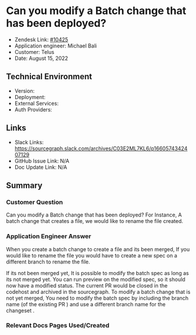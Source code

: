 
# Can you modify a Batch change that has been deployed? <!-- Ticket Title  Hint: include keywords to make it searchable -->

- Zendesk Link: [#10425](https://sourcegraph.zendesk.com/agent/tickets/10425)
- Application engineer: Michael Bali
- Customer: Telus <!-- Redact if this contains personally identifying information -->
- Date: August 15, 2022

<!-- Data populated from integration, speak to Ben Gordon or Michael Bali if not working -->
<!-- During Internal team trial, fill missing data manually (we are waiting for all data to sync) -->

## Technical Environment
- Version: ​
- Deployment:
- External Services:
- Auth Providers:


## Links
<!-- Data for application engineer manual entry -->
- Slack Links: https://sourcegraph.slack.com/archives/C03E2ML7KL6/p1660574342407129
- GitHub Issue Link: N/A
- Doc Update Link: N/A

## Summary
### Customer Question
Can you modify a Batch change that has been deployed?
For Instance, A batch change that creates a file, we would like to rename the file created.

### Application Engineer Answer
When you create a batch change to create a file and its been merged,  If you would like to rename the file you would have to create a new spec on a different branch to rename the file. 

If its not been merged yet,  It is possible to modify the batch spec as long as its not merged yet.
You can run preview on the modified spec, so it should now have a modified status. The current PR would be closed in the codehost and archived in the sourcegraph.
To modify a batch change that is not yet merged, You need to modify the batch spec by including the branch name (of the existing PR ) and use a different branch name for the changeset .
### Relevant Docs Pages Used/Created

<!-- Once complete, upload a copy to https://github.com/sourcegraph/support-tools-internal/tree/main/resolved-tickets as a .md file -->
<!-- Name the file 10425.md -->
